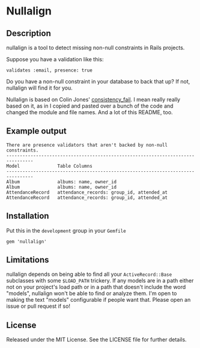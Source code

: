 # Nullalign

## Description

nullalign is a tool to detect missing non-null constraints in Rails projects.

Suppose you have a validation like this:

    validates :email, presence: true

Do you have a non-null constraint in your database to back that up?  If not, nullalign will find it for you.

Nullalign is based on Colin Jones' [consistency_fail](https://github.com/trptcolin/consistency_fail).  I mean really really based on it, as in I copied and pasted over a bunch of the code and changed the module and file names.  And a lot of this README, too.

## Example output

    There are presence validators that aren't backed by non-null constraints.
    --------------------------------------------------------------------------------
    Model              Table Columns
    --------------------------------------------------------------------------------
    Album              albums: name, owner_id
    Album              albums: name, owner_id
    AttendanceRecord   attendance_records: group_id, attended_at
    AttendanceRecord   attendance_records: group_id, attended_at

## Installation

Put this in the `development` group in your `Gemfile`

    gem 'nullalign'

## Limitations

nullalign depends on being able to find all your `ActiveRecord::Base`
subclasses with some `$LOAD_PATH` trickery. If any models are in a path either
not on your project's load path or in a path that doesn't include the word
"models", nullalign won't be able to find or analyze them. I'm open to
making the text "models" configurable if people want that. Please open an issue
or pull request if so!

## License

Released under the MIT License. See the LICENSE file for further details.
